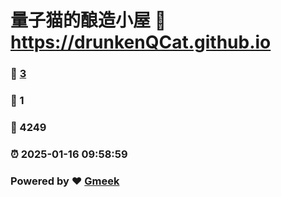 # 量子猫的酿造小屋 :link: https://drunkenQCat.github.io 
### :page_facing_up: [3](https://drunkenQCat.github.io/tag.html) 
### :speech_balloon: 1 
### :hibiscus: 4249 
### :alarm_clock: 2025-01-16 09:58:59 
### Powered by :heart: [Gmeek](https://github.com/Meekdai/Gmeek)
